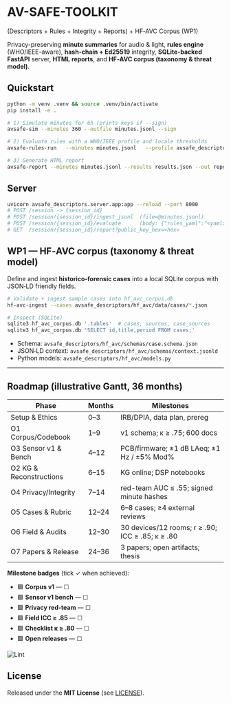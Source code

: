 # AV-SAFE-TOOLKIT 
(Descriptors + Rules + Integrity + Reports) + HF‑AVC Corpus (WP1)

Privacy-preserving **minute summaries** for audio & light, **rules engine** (WHO/IEEE-aware), **hash-chain + Ed25519** integrity, **SQLite-backed FastAPI** server, **HTML reports**, and **HF‑AVC corpus (taxonomy & threat model)**.

## Quickstart

```bash
python -m venv .venv && source .venv/bin/activate
pip install -e .

# 1) Simulate minutes for 6h (prints keys if --sign)
avsafe-sim --minutes 360 --outfile minutes.jsonl --sign

# 2) Evaluate rules with a WHO/IEEE profile and locale thresholds
avsafe-rules-run   --minutes minutes.jsonl   --profile avsafe_descriptors/rules/profiles/who_ieee_profile.yaml   --locale munich   --out results.json

# 3) Generate HTML report
avsafe-report --minutes minutes.jsonl --results results.json --out report.html
```

## Server

```bash
uvicorn avsafe_descriptors.server.app:app --reload --port 8000
# POST /session -> {session_id}
# POST /session/{session_id}/ingest_jsonl  (file=@minutes.jsonl)
# POST /session/{session_id}/evaluate      (body: {"rules_yaml":"<yaml>"})
# GET  /session/{session_id}/report?public_key_hex=<hex>
```

## WP1 — HF‑AVC corpus (taxonomy & threat model)
Define and ingest **historico‑forensic cases** into a local SQLite corpus with JSON‑LD friendly fields.

```bash
# Validate + ingest sample cases into hf_avc_corpus.db
hf-avc-ingest --cases avsafe_descriptors/hf_avc/data/cases/*.json

# Inspect (SQLite)
sqlite3 hf_avc_corpus.db '.tables'  # cases, sources, case_sources
sqlite3 hf_avc_corpus.db 'SELECT id,title,period FROM cases;'
```

- Schema: `avsafe_descriptors/hf_avc/schemas/case.schema.json`  
- JSON‑LD context: `avsafe_descriptors/hf_avc/schemas/context.jsonld`  
- Python models: `avsafe_descriptors/hf_avc/models.py`

---

## Roadmap (illustrative Gantt, 36 months)

| Phase | Months | Milestones |
|---|---|---|
| Setup & Ethics | 0–3 | IRB/DPIA, data plan, prereg |
| O1 Corpus/Codebook | 1–9 | v1 schema; κ ≥ .75; 600 docs |
| O3 Sensor v1 & Bench | 4–12 | PCB/firmware; ±1 dB LAeq; ±1 Hz / ±5% Mod% |
| O2 KG & Reconstructions | 6–15 | KG online; DSP notebooks |
| O4 Privacy/Integrity | 7–14 | red-team AUC ≤ .55; signed minute hashes |
| O5 Cases & Rubric | 12–24 | 6–8 cases; ≥4 external reviews |
| O6 Field & Audits | 12–30 | 30 devices/12 rooms; r ≥ .90; ICC ≥ .85; κ ≥ .80 |
| O7 Papers & Release | 24–36 | 3 papers; open artifacts; thesis |

**Milestone badges** (tick ✓ when achieved):  
- 🟩 **Corpus v1** — ☐  
- 🟩 **Sensor v1 bench** — ☐  
- 🟩 **Privacy red-team** — ☐  
- 🟩 **Field ICC ≥ .85** — ☐  
- 🟩 **Checklist κ ≥ .80** — ☐  
- 🟩 **Open releases** — ☐  


![Lint](https://github.com/<YOURUSER>/av-safe-toolkit/actions/workflows/lint.yml/badge.svg)

## License
Released under the **MIT License** (see [LICENSE](LICENSE)).
